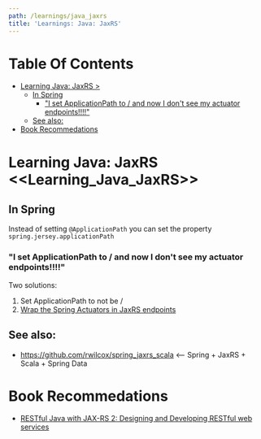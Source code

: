 ```yaml
---
path: /learnings/java_jaxrs
title: 'Learnings: Java: JaxRS'
---
```

# Table Of Contents

<!-- toc -->

- [Learning Java: JaxRS >](#learning-java-jaxrs-)
  * [In Spring](#in-spring)
    + ["I set ApplicationPath to / and now I don't see my actuator endpoints!!!!"](#i-set-applicationpath-to--and-now-i-dont-see-my-actuator-endpoints)
  * [See also:](#see-also)
- [Book Recommedations](#book-recommedations)

<!-- tocstop -->

# Learning Java: JaxRS <<Learning_Java_JaxRS>>


## In Spring

Instead of setting `@ApplicationPath` you can set the property `spring.jersey.applicationPath`

### "I set ApplicationPath to / and now I don't see my actuator endpoints!!!!"

Two solutions:

  1. Set ApplicationPath to not be /
  2. [Wrap the Spring Actuators in JaxRS endpoints](http://ruhkopf.name/blog/exposing-spring-actuator-endpoints-via-jersey-jax-rs)


## See also:

  * https://github.com/rwilcox/spring_jaxrs_scala   <-- Spring + JaxRS + Scala + Spring Data

# Book Recommedations

  * [RESTful Java with JAX-RS 2: Designing and Developing RESTful web services](https://www.amazon.com/RESTful-Java-JAX-RS-2-0-Distributed-dp-144936134X/dp/144936134X/ref=as_li_ss_tl?_encoding=UTF8&me=&qid=1555870170&linkCode=ll1&tag=wilcodevelsol-20&linkId=ac98b030764d862ef4332d2da42f8e46&language=en_US)



